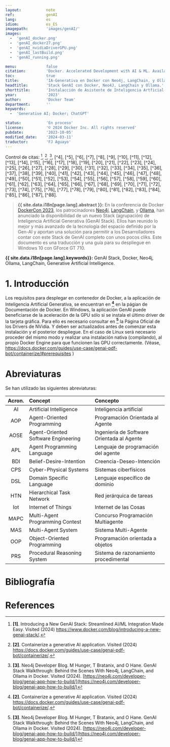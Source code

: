 ```yaml
---
layout:           note
ref:              genAI
lang:             es
idiom:            es_ES
imagepath:        'images/genAI/'
images:           
  -  'genAI_docker.png'
  -  'genAI_docker27.png'
  -  'genAI_nvidiaDriverGPU.png'
  -  'genAI_lastBuild.png'
  -  'genAI_running.png'

menu:             false
citation:         'Docker. Accelerated Development with AI & ML. Available at: https://www.docker.com/blog/introducing-a-new-genai-stack/ and, https://neo4j.com/developer-blog/genai-app-how-to-build/'
toc:              true
title:            'IA-Generativa en Docker con Neo4j, LangChain, y Ollama'
headtitle:        'Stack GenAI con Docker, Neo4J, LangChain y Ollama.'
shorttitle:       'Instalacción de Asistente de Inteligencia Artficial Generativa, con ejemplo del Equipo de Docker, para Windows 10.21H2, con GPU GeForce GT 710: integración AI/MLearning de manera sencilla.'
year:             '2023'
author:           'Docker Team'
department:       ''
keywords:         
  -  'Generative AI; Docker; ChatGPT'

status:           'En proceso'
license:          '© 2024 Docker Inc. All rights reserved'
pubdate:          '2023-10-05'
modified_date:    '2024-03-11'
traductor:        'FJ Aguayo'
---
```








Control de citas: [^1], [^2], [^3], [^4], [^5], [^6], [^7], [^8], [^9], [^10], [^11], [^12], [^13], [^14], [^15], [^16], [^17], [^18], [^19], [^20], [^21], [^22], [^23], [^24], [^25], [^26], [^27], [^28], [^29], [^30], [^31], [^32], [^33], [^34], [^35], [^36], [^37], [^38], [^39], [^40], [^41], [^42], [^43], [^44], [^45], [^46], [^47], [^48], [^49], [^50], [^51], [^52], [^53], [^54], [^55], [^56], [^57], [^58], [^59], [^60], [^61], [^62], [^63], [^64], [^65], [^66], [^67], [^68], [^69], [^70], [^71], [^72], [^73], [^74], [^75], [^76], [^77], [^78], [^79], [^80], [^81], [^82], [^83], [^84], [^85], [^86], [^87], [^88].



> **{{ site.data.i18n[page.lang].abstract }}:**  En la conferencia de Docker [DockerCon 2023](https://www.dockercon.com/), los patrocinadores [Neo4j](https://neo4j.com/), [LangChain](https://www.langchain.com/), y [Ollama](https://ollama.ai/), han anunciado la disponibilidad de un nuevo Stack (agrupación) de Inteligencia Artificial Generativa (GenAI Stack). Ellos han reunido lo mejor y más avanzado de la tecnología del espacio definido por la Gen-AI y aportan una solución para permitir a los Desarrolladores contar con este Stack de GenAI completo con unos pocos cliks. Este documento es una traducción y una guía para su despliegue en Windows 10 con GForce GT 710.

**{{ site.data.i18n[page.lang].keywords}}:**  GenAI Stack, Docker, Neo4j, Ollama, LangChain, Generative Artificial Intelligence.

#   1. Introducción
  
  
  Los requisitos para desplegar en contenedor de Docker, a la aplicación de Inteligencia Artificial Generativa, se encuentran en **[^2]** en la págian de Documentación de Docker. En Windows, la aplicación GenAI puede beneficiarse de la aceleración de la GPU sólo si se instala el último driver de la tarjeta gráfica. Para ello es necesario consultar en **[^3]** la Página Oficial de los Drivers de NVidia. Y deben ser actualizados antes de comenzar esta instalación y el posterior despliegue. En el caso de Linux será necesario proceder del mismo modo y realizar una instalación nativa (compilando), al propio Docker Engine para que funcionen las GPU correctamente. (Véase, https://docs.docker.com/guides/use-case/genai-pdf-bot/containerize/#prerequisites )
  
  
  






#  Abreviaturas



Se han utilizado las siguientes abreviaturas:

| Acron.  | Concept    |     Concepto  | 
|  :---:     |  :---    |   :---  |  
|  AI  |  Artificial Intelligence  |  Inteligencia artificial  | 
|  AOP  |  Agent-Oriented Programming  |  Programación Orientada al Agente  | 
|  AOSE  |  Agent-Oriented Software Engineering  |  Ingeniería de Software Orientada al Agente  | 
|  APL  |  Agent Programming Language  |  Lenguaje de programación del agente  | 
|  BDI  |  Belief-Desire-Intention  |  Creencia-Deseo-Intención  | 
|  CPS  |  Cyber-Physical Systems  |  Sistemas ciberfísicos  | 
|  DSL  |  Domain Specific Language  |  Lenguaje específico de dominio  | 
|  HTN  |  Hierarchical Task Network  |  Red jerárquica de tareas  | 
|  Iot  |  Internet of Things  |  Internet de las Cosas  | 
|  MAPC  |  Multi-Agent Programming Contest  |  Concurso Programación Multiagente  | 
|  MAS  |  Multi-Agent System  |  Sistema Multi-Agente  | 
|  OOP  |  Object-Oriented Programming  |  Programación orientada a objetos  | 
|  PRS  |  Procedural Reasoning System  |  Sistema de razonamiento procedimental    | 





#  Bibliografía

#  References



[^1]:  **[1]**. Introducing a New GenAI Stack: Streamlined AI/ML Integration Made Easy. Visited (2024) https://www.docker.com/blog/introducing-a-new-genai-stack/.


[^2]:  **[2]**. Containerize a generative AI application. Visited (2024) https://docs.docker.com/guides/use-case/genai-pdf-bot/containerize/.

[^3]:  **[3]**. Neo4j Developer Blog. M Hunger, T Bratanix, and O Hane. GenAI Stack Walkthrough: Behind the Scenes With Neo4j, LangChain, and Ollama in Docker. Visited (2024). [https://neo4j.com/developer-blog/genai-app-how-to-build/](https://neo4j.com/developer-blog/genai-app-how-to-build/)











